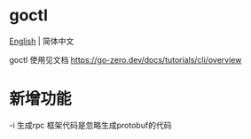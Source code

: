 # goctl

[English](readme.md) | 简体中文

goctl 使用见文档 https://go-zero.dev/docs/tutorials/cli/overview

# 新增功能
-i 
生成rpc 框架代码是忽略生成protobuf的代码